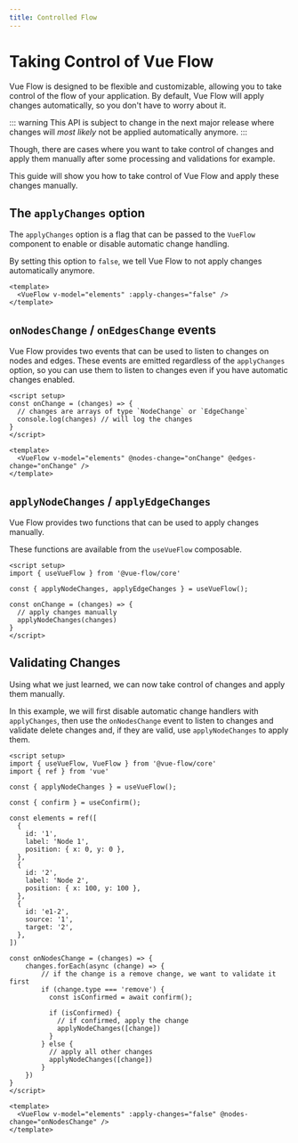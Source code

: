 ```yaml
---
title: Controlled Flow
---
```


# Taking Control of Vue Flow

Vue Flow is designed to be flexible and customizable, allowing you to take control of the flow of your application.
By default, Vue Flow will apply changes automatically, so you don't have to worry about it.

::: warning
This API is subject to change in the next major release where changes will *most likely* not be applied automatically anymore.
:::

Though, there are cases where you want to take control of changes and apply them manually after some processing and validations for example.

This guide will show you how to take control of Vue Flow and apply these changes manually.

## The `applyChanges` option

The `applyChanges` option is a flag that can be passed to the `VueFlow` component to enable or disable automatic change handling.

By setting this option to `false`, we tell Vue Flow to not apply changes automatically anymore.

```vue
<template>
  <VueFlow v-model="elements" :apply-changes="false" />
</template>
```

## `onNodesChange` / `onEdgesChange` events

Vue Flow provides two events that can be used to listen to changes on nodes and edges.
These events are emitted regardless of the `applyChanges` option, so you can use them to listen to changes even if you have automatic changes enabled.

```vue
<script setup>
const onChange = (changes) => {
  // changes are arrays of type `NodeChange` or `EdgeChange`
  console.log(changes) // will log the changes
}
</script>

<template>
  <VueFlow v-model="elements" @nodes-change="onChange" @edges-change="onChange" />
</template>
```

## `applyNodeChanges` / `applyEdgeChanges`

Vue Flow provides two functions that can be used to apply changes manually.

These functions are available from the `useVueFlow` composable.

```vue
<script setup>
import { useVueFlow } from '@vue-flow/core'

const { applyNodeChanges, applyEdgeChanges } = useVueFlow();

const onChange = (changes) => {
  // apply changes manually
  applyNodeChanges(changes)
}
</script>
```

## Validating Changes

Using what we just learned, we can now take control of changes and apply them manually.

In this example, we will first disable automatic change handlers with `applyChanges`, 
then use the `onNodesChange` event to listen to changes and validate delete changes and, 
if they are valid, use `applyNodeChanges` to apply them.

```vue
<script setup>
import { useVueFlow, VueFlow } from '@vue-flow/core'
import { ref } from 'vue'

const { applyNodeChanges } = useVueFlow();

const { confirm } = useConfirm();

const elements = ref([
  {
    id: '1',
    label: 'Node 1',
    position: { x: 0, y: 0 },
  },
  {
    id: '2',
    label: 'Node 2',
    position: { x: 100, y: 100 },
  },
  {
    id: 'e1-2',
    source: '1',
    target: '2',
  },
])

const onNodesChange = (changes) => {
    changes.forEach(async (change) => {
        // if the change is a remove change, we want to validate it first
        if (change.type === 'remove') {
          const isConfirmed = await confirm();

          if (isConfirmed) {
            // if confirmed, apply the change
            applyNodeChanges([change])
          }
        } else {
          // apply all other changes
          applyNodeChanges([change])
        }
    })
}
</script>

<template>
  <VueFlow v-model="elements" :apply-changes="false" @nodes-change="onNodesChange" />
</template>
```
